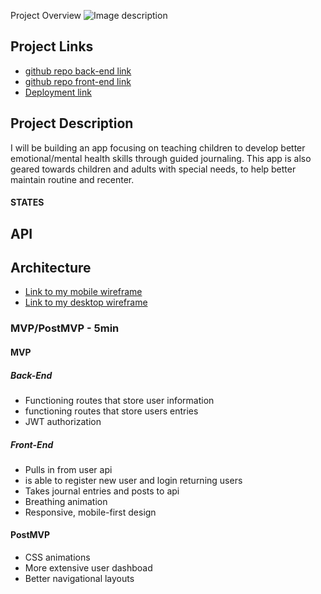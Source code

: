 Project Overview
![Image description](https://media.tenor.com/images/afdd108e2e6b46fd825a66e1b92dc87e/tenor.gif)

## Project Links

- [github repo back-end link](https://github.com/hbubley/journey-backend)
- [github repo front-end link]()
- [Deployment link]()

## Project Description

I will be building an app focusing on teaching children to develop better emotional/mental health skills through guided journaling. This app is also geared towards children and adults with special needs, to help better maintain routine and recenter. 


#### STATES


## API


## Architecture

- [Link to my mobile wireframe](https://drive.google.com/file/d/1Y2P1q25u4DTHMm1CuRJC1zz8dbBaoimk/view?usp=sharing)
- [Link to my desktop wireframe](https://drive.google.com/file/d/1PbbSaZvgkG0wHH_E9n2A5lCwcgpWHXBA/view?usp=sharing)


### MVP/PostMVP - 5min

#### MVP
##### Back-End
- Functioning routes that store user information
- functioning routes that store users entries
- JWT authorization 

##### Front-End
- Pulls in from user api
- is able to register new user and login returning users
- Takes journal entries and posts to api
- Breathing animation
- Responsive, mobile-first design

#### PostMVP 
- CSS animations 
- More extensive user dashboad
- Better navigational layouts
